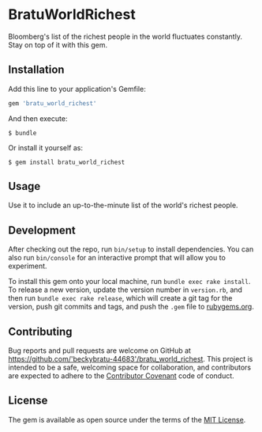 # BratuWorldRichest

Bloomberg's list of the richest people in the world fluctuates constantly. Stay on top of it with this gem.

## Installation

Add this line to your application's Gemfile:

```ruby
gem 'bratu_world_richest'
```

And then execute:

    $ bundle

Or install it yourself as:

    $ gem install bratu_world_richest

## Usage

Use it to include an up-to-the-minute list of the world's richest people.

## Development

After checking out the repo, run `bin/setup` to install dependencies. You can also run `bin/console` for an interactive prompt that will allow you to experiment.

To install this gem onto your local machine, run `bundle exec rake install`. To release a new version, update the version number in `version.rb`, and then run `bundle exec rake release`, which will create a git tag for the version, push git commits and tags, and push the `.gem` file to [rubygems.org](https://rubygems.org).

## Contributing

Bug reports and pull requests are welcome on GitHub at https://github.com/'beckybratu-44683'/bratu_world_richest. This project is intended to be a safe, welcoming space for collaboration, and contributors are expected to adhere to the [Contributor Covenant](http://contributor-covenant.org) code of conduct.


## License

The gem is available as open source under the terms of the [MIT License](http://opensource.org/licenses/MIT).

